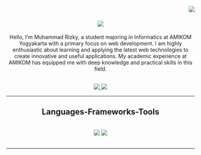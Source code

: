 <img align="right" src="https://visitor-badge.laobi.icu/badge?page_id=rizkyjackbar.rizkyjackbar" />

<h1 align="center">
    <img src="https://readme-typing-svg.herokuapp.com/?font=Righteous&size=35&center=true&vCenter=true&width=500&height=70&duration=4000&lines=Hi+Everyone!+👋;+I'm+Muhammad+Rizky!;" />
</h1>

<p align="center">
    Hello, I'm Muhammad Rizky, a student majoring in Informatics at AMIKOM Yogyakarta with a primary focus on web development. I am highly enthusiastic about learning and applying the latest web technologies to create innovative and useful applications. My academic experience at AMIKOM has equipped me with deep knowledge and practical skills in this field.
</p> 
<br/>

<div align="center">

 </div>
 
<div align="center"> 
  <a href="https://www.linkedin.com/in/muhammad-rizky-842606218/" target="_blank">
    <img src="https://img.shields.io/badge/LinkedIn-0077B5?style=for-the-badge&logo=linkedin&logoColor=white" target="_blank" />
  </a>
  <a href="https://rizkyjackbar.com" target="_blank">
     <img src="https://img.shields.io/badge/website-000000?style=for-the-badge&logo=About.me&logoColor=white" target="_blank" /> 
  </a>
</div>

 <hr/>
 
<h2 align="center">Languages-Frameworks-Tools</h2>
<br/>
<div align="center">
    <img src="https://skillicons.dev/icons?i=html,css,javascript,bootstrap,tailwind,vscode,github,figma" />
    <img src="https://skillicons.dev/icons?i=react,vite,express,mysql,npm,postman" /><br>
</div>

<br/>
<hr/>

